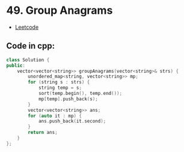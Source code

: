 # 49. Group Anagrams
- [Leetcode](https://leetcode.com/problems/group-anagrams/description/)
## Code in cpp:
```cpp
class Solution {
public:
    vector<vector<string>> groupAnagrams(vector<string>& strs) {
        unordered_map<string, vector<string>> mp;  
        for (string s : strs) {
            string temp = s;
            sort(temp.begin(), temp.end());
            mp[temp].push_back(s);
        }
        vector<vector<string>> ans;
        for (auto it : mp) {
            ans.push_back(it.second);
        }
        return ans;
    }
};

```
